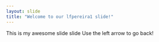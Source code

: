 ```yaml
---
layout: slide
title: "Welcome to our lfpereira1 slide!"
---
```

This is my awesome slide slide
Use the left arrow to go back!